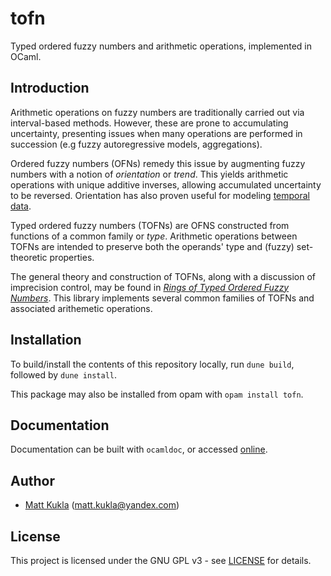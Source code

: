# tofn
Typed ordered fuzzy numbers and arithmetic operations, implemented
in OCaml.

## Introduction
Arithmetic operations on fuzzy numbers are traditionally carried out via 
interval-based methods.  However, these are prone to 
accumulating uncertainty, presenting issues when many operations are performed in succession (e.g fuzzy autoregressive models, 
aggregations).

Ordered fuzzy numbers (OFNs) remedy this issue by augmenting fuzzy numbers
with a notion of *orientation* or *trend*.  This yields
arithmetic operations with unique additive inverses, allowing 
accumulated uncertainty to be reversed.  Orientation has also proven 
useful for modeling [temporal data](https://arxiv.org/abs/2011.01980).

Typed ordered fuzzy numbers (TOFNs) are OFNS constructed from functions of a common family or *type*.  Arithmetic operations between TOFNs are 
intended to preserve both the operands' type and (fuzzy) set-theoretic
properties.

The general theory and construction of TOFNs, along with a discussion of
imprecision control, may be found in
*[Rings of Typed Ordered Fuzzy Numbers](https://arxiv.org/abs/2010.07764)*.
This library implements several common families of TOFNs and
associated arithemetic operations.

## Installation
To build/install the contents of this repository locally, run 
`dune build`, followed by `dune install`.

This package may also be installed from opam with `opam install tofn`.

## Documentation
Documentation can be built with ```ocamldoc```, or accessed [online](http://mkukla.net/doc/tofn/Tofn.html).

## Author
* [Matt Kukla](https://matt-kukla.github.io) (<matt.kukla@yandex.com>)

## License
This project is licensed under the GNU GPL v3 - see [LICENSE](LICENSE)
for details.
